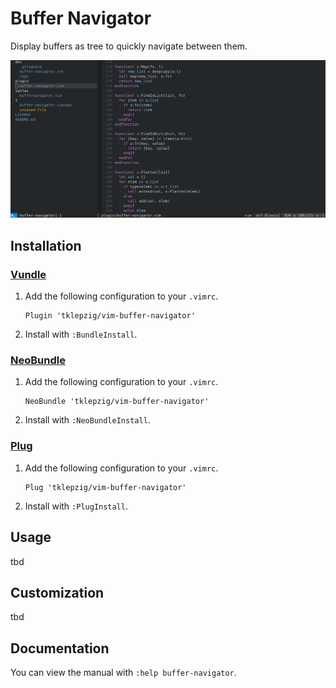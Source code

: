 # Buffer Navigator

Display buffers as tree to quickly navigate between them.

![BufferNavigator Screenshot](https://github.com/tklepzig/vim-buffer-navigator/raw/master/assets/screenshot.jpg)

## Installation

### [Vundle](https://github.com/gmarik/Vundle.vim)

1.  Add the following configuration to your `.vimrc`.

        Plugin 'tklepzig/vim-buffer-navigator'

2.  Install with `:BundleInstall`.

### [NeoBundle](https://github.com/Shougo/neobundle.vim)

1.  Add the following configuration to your `.vimrc`.

        NeoBundle 'tklepzig/vim-buffer-navigator'

2.  Install with `:NeoBundleInstall`.

### [Plug](https://github.com/junegunn/vim-plug)

1.  Add the following configuration to your `.vimrc`.

        Plug 'tklepzig/vim-buffer-navigator'

2.  Install with `:PlugInstall`.

## Usage

tbd

## Customization

tbd

## Documentation

You can view the manual with `:help buffer-navigator`.
